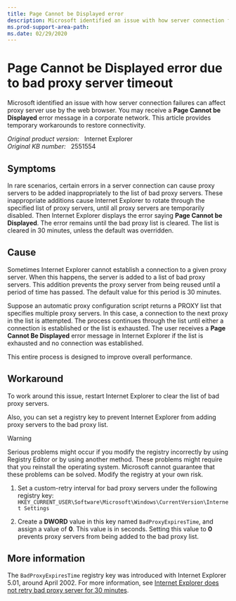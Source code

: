 ```yaml
---
title: Page Cannot be Displayed error
description: Microsoft identified an issue with how server connection failures can affect proxy server use by the web browser. You may receive a Page Cannot be Displayed error message in a corporate network. This article provides temporary workarounds to restore connectivity.
ms.prod-support-area-path: 
ms.date: 02/29/2020
---
```

# Page Cannot be Displayed error due to bad proxy server timeout

Microsoft identified an issue with how server connection failures can affect proxy server use by the web browser. You may receive a **Page Cannot be Displayed** error message in a corporate network. This article provides temporary workarounds to restore connectivity.

_Original product version:_ &nbsp; Internet Explorer  
_Original KB number:_ &nbsp; 2551554

## Symptoms

In rare scenarios, certain errors in a server connection can cause proxy servers to be added inappropriately to the list of bad proxy servers. These inappropriate additions cause Internet Explorer to rotate through the specified list of proxy servers, until all proxy servers are temporarily disabled. Then Internet Explorer displays the error saying **Page Cannot be Displayed**. The error remains until the bad proxy list is cleared. The list is cleared in 30 minutes, unless the default was overridden.

## Cause

Sometimes Internet Explorer cannot establish a connection to a given proxy server. When this happens, the server is added to a list of bad proxy servers. This addition prevents the proxy server from being reused until a period of time has passed. The default value for this period is 30 minutes.

Suppose an automatic proxy configuration script returns a PROXY list that specifies multiple proxy servers. In this case, a connection to the next proxy in the list is attempted. The process continues through the list until either a connection is established or the list is exhausted. The user receives a **Page Cannot Be Displayed** error message in Internet Explorer if the list is exhausted and no connection was established.

This entire process is designed to improve overall performance.

## Workaround

To work around this issue, restart Internet Explorer to clear the list of bad proxy servers.

Also, you can set a registry key to prevent Internet Explorer from adding proxy servers to the bad proxy list.

> [!WARNING]
> Serious problems might occur if you modify the registry incorrectly by using Registry Editor or by using another method. These problems might require that you reinstall the operating system. Microsoft cannot guarantee that these problems can be solved. Modify the registry at your own risk.

1. Set a custom-retry interval for bad proxy servers under the following registry key:  
   `HKEY_CURRENT_USER\Software\Microsoft\Windows\CurrentVersion\Internet Settings`

2. Create a **DWORD** value in this key named `BadProxyExpiresTime`, and assign a value of **0**. This value is in seconds. Setting this value to **0** prevents proxy servers from being added to the bad proxy list.

## More information

The `BadProxyExpiresTime` registry key was introduced with Internet Explorer 5.01, around April 2002. For more information, see [Internet Explorer does not retry bad proxy server for 30 minutes](https://support.microsoft.com/help/320507).
